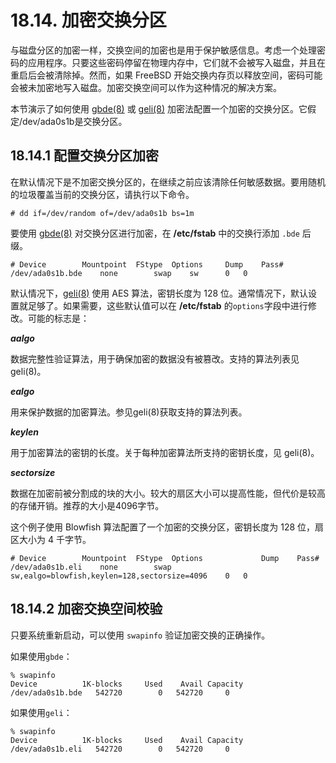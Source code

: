 # 18.14. 加密交换分区

与磁盘分区的加密一样，交换空间的加密也是用于保护敏感信息。考虑一个处理密码的应用程序。只要这些密码停留在物理内存中，它们就不会被写入磁盘，并且在重启后会被清除掉。然而，如果 FreeBSD 开始交换内存页以释放空间，密码可能会被未加密地写入磁盘。加密交换空间可以作为这种情况的解决方案。

本节演示了如何使用 [gbde(8)](https://www.freebsd.org/cgi/man.cgi?query=gbde&sektion=8&format=html) 或 [geli(8)](https://www.freebsd.org/cgi/man.cgi?query=geli&sektion=8&format=html) 加密法配置一个加密的交换分区。它假定/dev/ada0s1b是交换分区。

## 18.14.1 配置交换分区加密

在默认情况下是不加密交换分区的，在继续之前应该清除任何敏感数据。要用随机的垃圾覆盖当前的交换分区，请执行以下命令。
```
# dd if=/dev/random of=/dev/ada0s1b bs=1m
```
要使用 [gbde(8)](https://www.freebsd.org/cgi/man.cgi?query=gbde&sektion=8&format=html) 对交换分区进行加密，在 **/etc/fstab** 中的交换行添加 `.bde` 后缀。
```
# Device		Mountpoint	FStype	Options		Dump	Pass#
/dev/ada0s1b.bde	none		swap	sw		0	0
```
默认情况下，[geli(8)](https://www.freebsd.org/cgi/man.cgi?query=geli&sektion=8&format=html) 使用 AES 算法，密钥长度为 128 位。通常情况下，默认设置就足够了。如果需要，这些默认值可以在 **/etc/fstab** 的`options`字段中进行修改。可能的标志是：

***aalgo***

数据完整性验证算法，用于确保加密的数据没有被篡改。支持的算法列表见 geli(8)。

***ealgo***

用来保护数据的加密算法。参见geli(8)获取支持的算法列表。

***keylen***

用于加密算法的密钥的长度。关于每种加密算法所支持的密钥长度，见 geli(8)。

***sectorsize***

数据在加密前被分割成的块的大小。较大的扇区大小可以提高性能，但代价是较高的存储开销。推荐的大小是4096字节。

这个例子使用 Blowfish 算法配置了一个加密的交换分区，密钥长度为 128 位，扇区大小为 4 千字节。
```
# Device		Mountpoint	FStype	Options				Dump	Pass#
/dev/ada0s1b.eli	none		swap	sw,ealgo=blowfish,keylen=128,sectorsize=4096	0	0
```

## 18.14.2 加密交换空间校验

只要系统重新启动，可以使用 `swapinfo` 验证加密交换的正确操作。

如果使用`gbde`：
```
% swapinfo
Device          1K-blocks     Used    Avail Capacity
/dev/ada0s1b.bde   542720        0   542720     0
```
如果使用`geli`：
```
% swapinfo
Device          1K-blocks     Used    Avail Capacity
/dev/ada0s1b.eli   542720        0   542720     0
```
